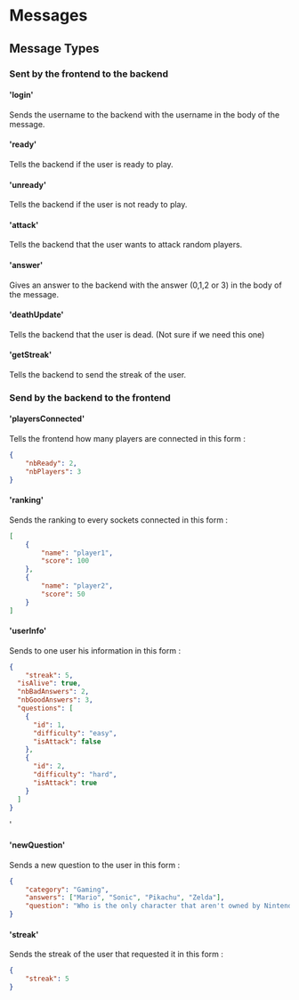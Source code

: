 # Messages

## Message Types
### Sent by the frontend to the backend
#### 'login'
Sends the username to the backend with the username in the body of the message.
#### 'ready'
Tells the backend if the user is ready to play.
#### 'unready'
Tells the backend if the user is not ready to play.
#### 'attack'
Tells the backend that the user wants to attack random players.
#### 'answer'
Gives an answer to the backend with the answer (0,1,2 or 3) in the body of the message.
#### 'deathUpdate'
Tells the backend that the user is dead. (Not sure if we need this one)
#### 'getStreak'
Tells the backend to send the streak of the user.

### Send by the backend to the frontend
#### 'playersConnected'
Tells the frontend how many players are connected in this form :
```json
{
    "nbReady": 2,
    "nbPlayers": 3
}
```
#### 'ranking'
Sends the ranking to every sockets connected in this form :
```json
[
    {
        "name": "player1",
        "score": 100
    },
    {
        "name": "player2",
        "score": 50
    }
]
```
#### 'userInfo'
Sends to one user his information in this form :
```json
{
    "streak": 5,
  "isAlive": true,
  "nbBadAnswers": 2,
  "nbGoodAnswers": 3,
  "questions": [
    {
      "id": 1,
      "difficulty": "easy",
      "isAttack": false
    },
    {
      "id": 2,
      "difficulty": "hard",
      "isAttack": true
    }
  ]
}
```
'
#### 'newQuestion'
Sends a new question to the user in this form :
```json
{
    "category": "Gaming",
    "answers": ["Mario", "Sonic", "Pikachu", "Zelda"],
    "question": "Who is the only character that aren't owned by Nintendo?"
}
```
#### 'streak'
Sends the streak of the user that requested it in this form :
```json
{
    "streak": 5
}
```